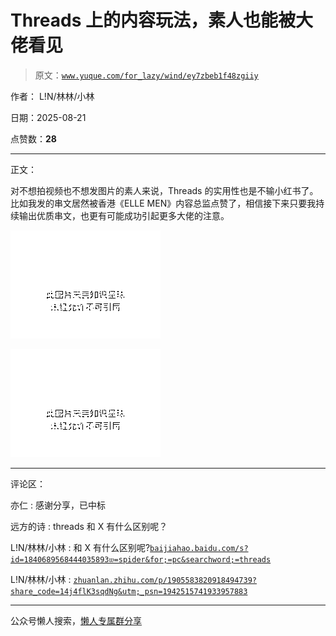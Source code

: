 # Threads 上的内容玩法，素人也能被大佬看见

> 原文：[`www.yuque.com/for_lazy/wind/ey7zbeb1f48zgiiy`](https://www.yuque.com/for_lazy/wind/ey7zbeb1f48zgiiy)

作者： L!N/林林/小林

日期：2025-08-21

点赞数：**28**

* * *

正文：

对不想拍视频也不想发图片的素人来说，Threads 的实用性也是不输小红书了。 比如我发的串文居然被香港《ELLE
MEN》内容总监点赞了，相信接下来只要我持续输出优质串文，也更有可能成功引起更多大佬的注意。

![](img/d9b986c84d6525111432a4a3517e3979.png "None")

![](img/418b7ec96340367899ee411b0b47a125.png "None")

* * *

评论区：

亦仁 : 感谢分享，已中标

远方的诗 : threads 和 X 有什么区别呢？

L!N/林林/小林 : 和 X 有什么区别呢?[`baijiahao.baidu.com/s?id=1840689568444035893𝔴=spider&for;=pc&searchword;=threads`](https://baijiahao.baidu.com/s?id=1840689568444035893𝔴=spider&for;=pc&searchword;=threads)

L!N/林林/小林 : [`zhuanlan.zhihu.com/p/1905583820918494739?share_code=14j4flK3sqdNg&utm;_psn=1942515741933957883`](https://zhuanlan.zhihu.com/p/1905583820918494739?share_code=14j4flK3sqdNg&utm;_psn=1942515741933957883)

* * *

公众号懒人搜索，[懒人专属群分享](https://lazybook.fun/#/blog/group)